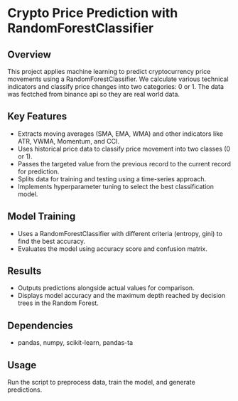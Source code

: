 # Crypto Price Prediction with RandomForestClassifier

## Overview
This project applies machine learning to predict cryptocurrency price movements using a RandomForestClassifier. We calculate various technical indicators and classify price changes into two categories: 0 or 1.
The data was fectched from binance api so they are real world data.
## Key Features
- Extracts moving averages (SMA, EMA, WMA) and other indicators like ATR, VWMA, Momentum, and CCI.
- Uses historical price data to classify price movement into two classes (0 or 1).
- Passes the targeted value from the previous record to the current record for prediction.
- Splits data for training and testing using a time-series approach.
- Implements hyperparameter tuning to select the best classification model.

## Model Training
- Uses a RandomForestClassifier with different criteria (entropy, gini) to find the best accuracy.
- Evaluates the model using accuracy score and confusion matrix.

## Results
- Outputs predictions alongside actual values for comparison.
- Displays model accuracy and the maximum depth reached by decision trees in the Random Forest.

## Dependencies
- pandas, numpy, scikit-learn, pandas-ta

## Usage
Run the script to preprocess data, train the model, and generate predictions.



